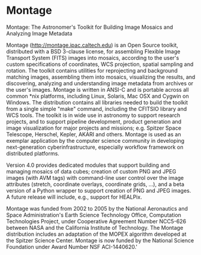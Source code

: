 Montage
=======

Montage: The Astronomer's Toolkit for Building Image Mosaics and
Analyzing Image Metadata 

Montage (http://montage.ipac.caltech.edu) is an Open Source toolkit,
distributed with a BSD 3-clause license, for assembling Flexible
Image Transport System (FITS) images into mosaics, according to
the user's custom specifications of coordinates, WCS projection,
spatial sampling and rotation. The toolkit contains utilities for
reprojecting and background matching images, assembling them into
mosaics, visualizing the results, and discovering, analyzing and
understanding image metadata from archives or the user's images.
Montage is written in ANSI-C and is portable across all common
*nix platforms, including Linux, Solaris, Mac OSX and Cygwin on
Windows. The distribution contains all libraries needed to build the
toolkit from a single simple "make" command, including the CFITSIO
library and WCS tools. The toolkit is in wide use in astronomy to
support research projects, and to support pipeline development,
product generation and image visualization for major projects and
missions; e.g. Spitzer Space Telescope, Herschel, Kepler, AKARI and
others. Montage is used as an exemplar application by the computer
science community in developing next-generation cyberinfrastructure,
especially workflow framework on distributed platforms.

Version 4.0 provides dedicated modules that support building and
managing mosaics of data cubes; creation of custom PNG and JPEG
images (with AVM tags) with command-line user control over the image
attributes (stretch, coordinate overlays, coordinate grids, …),
and a beta version of a Python wrapper to support creation  of PNG and
JPEG images. A future release will include, e.g., support for HEALPix.

Montage was funded from 2002 to 2005 by the National Aeronautics and
Space Administration's Earth Science Technology Office, Computation
Technologies Project, under Cooperative Agreement Number NCC5-626
between NASA and the California Institute of Technology. The Montage
distribution includes an adaptation of the MOPEX algorithm developed
at the Spitzer Science Center.  Montage is now funded by the National
Science Foundation under Award Number NSF ACI-1440620.'
